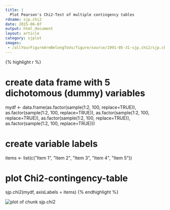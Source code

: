 ```yaml
---
title: |
  Plot Pearson's Chi2-Test of multiple contingency tables
rdname: sjp.chi2
date: 2015-06-07
output: html_document
layout: article
category: sjplot
images:
 - /allYourFigureAreBelongToUs/figure/source/1991-05-31-sjp.chi2/sjp.chi2-1.png
---
```





{% highlight r %}
# create data frame with 5 dichotomous (dummy) variables
mydf <- data.frame(as.factor(sample(1:2, 100, replace=TRUE)),
                   as.factor(sample(1:2, 100, replace=TRUE)),
                   as.factor(sample(1:2, 100, replace=TRUE)),
                   as.factor(sample(1:2, 100, replace=TRUE)),
                   as.factor(sample(1:2, 100, replace=TRUE)))
# create variable labels
items <- list(c("Item 1", "Item 2", "Item 3", "Item 4", "Item 5"))

# plot Chi2-contingency-table
sjp.chi2(mydf, axisLabels = items)
{% endhighlight %}

![plot of chunk sjp.chi2](/allYourFigureAreBelongToUs/figure/source/1991-05-31-sjp.chi2/sjp.chi2-1.png) 